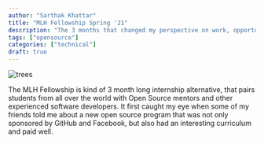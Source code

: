 ```yaml
---
author: "Sarthak Khattar"
title: "MLH Fellowship Spring '21"
description: "The 3 months that changed my perspective on work, opportunities and life."
tags: ["opensource"]
categories: ["technical"]
draft: true
---
```


![trees](/Blogomo/static/3_opensource_mlh/trees.gif)

The MLH Fellowship is kind of 3 month long internship alternative, that pairs students from all over the world with Open Source mentors and other experienced software developers. It first caught my eye when some of my friends told me about a new open source program that was not only sponsored by GitHub and Facebook, but also had an interesting curriculum and paid well.

